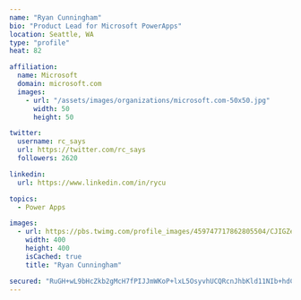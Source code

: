 ```yaml
---
name: "Ryan Cunningham"
bio: "Product Lead for Microsoft PowerApps"
location: Seattle, WA
type: "profile"
heat: 82

affiliation:
  name: Microsoft
  domain: microsoft.com
  images:
    - url: "/assets/images/organizations/microsoft.com-50x50.jpg"
      width: 50
      height: 50

twitter:
  username: rc_says
  url: https://twitter.com/rc_says
  followers: 2620

linkedin:
  url: https://www.linkedin.com/in/rycu

topics:
  - Power Apps

images:
  - url: https://pbs.twimg.com/profile_images/459747717862805504/CJIGZejd_400x400.png
    width: 400
    height: 400
    isCached: true
    title: "Ryan Cunningham"

secured: "RuGH+wL9bHcZkb2gMcH7fPIJJmWKoP+lxL5OsyvhUCQRcnJhbKld11NIb+hdC/JM6rYC5wKUYtW5MWTaLgKSUFDgCQo2RneXxJR0XaPGwbL/8DGj1grw83uDHL6HSpH8aeiqmiWXqUxqz8KilTVRSiEiX8tENuAvyMk7NM17YomgYPKFT18BC+7c7Y6QxWZFrH2IS9LCs4+8oKbc61SPj3UcmFZEDAcopqlsLVuIDFU4WBT8IIz+BXl7PqLgewIXqhD93rs5LQrN+cHUVuCAmuxlNsO15+TZdVmHUMegZc11QxVaQR1u8QfEUbxptIQ/hiAU5Oj0hSHUD4D7UvHTqWGqq4RRFIjq138L8cKpELBwte9QIa63mpMSxUKy7AqidCJfJ2ojGXj7XoWdsQXYvXAVg6WB7HKQ5VecXrOxYsk=;7iD1KJ1fn9JMuHnv76gfCg=="
---
```


